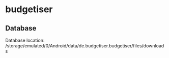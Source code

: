 # budgetiser

## Database

Database location: /storage/emulated/0/Android/data/de.budgetiser.budgetiser/files/downloads
